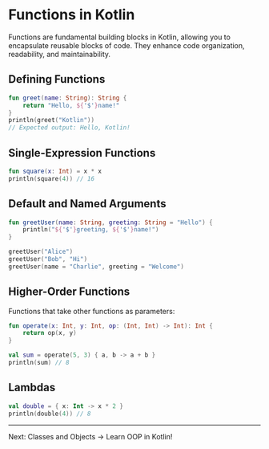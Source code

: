 
# Functions in Kotlin

Functions are fundamental building blocks in Kotlin, allowing you to encapsulate reusable blocks of code. They enhance code organization, readability, and maintainability.

## Defining Functions

```kotlin
fun greet(name: String): String {
    return "Hello, ${'$'}name!"
}
println(greet("Kotlin"))
// Expected output: Hello, Kotlin!
```

## Single-Expression Functions

```kotlin
fun square(x: Int) = x * x
println(square(4)) // 16
```

## Default and Named Arguments

```kotlin
fun greetUser(name: String, greeting: String = "Hello") {
    println("${'$'}greeting, ${'$'}name!")
}

greetUser("Alice")
greetUser("Bob", "Hi")
greetUser(name = "Charlie", greeting = "Welcome")
```

## Higher-Order Functions

Functions that take other functions as parameters:

```kotlin
fun operate(x: Int, y: Int, op: (Int, Int) -> Int): Int {
    return op(x, y)
}

val sum = operate(5, 3) { a, b -> a + b }
println(sum) // 8
```

## Lambdas

```kotlin
val double = { x: Int -> x * 2 }
println(double(4)) // 8
```

---

Next: Classes and Objects → Learn OOP in Kotlin!
